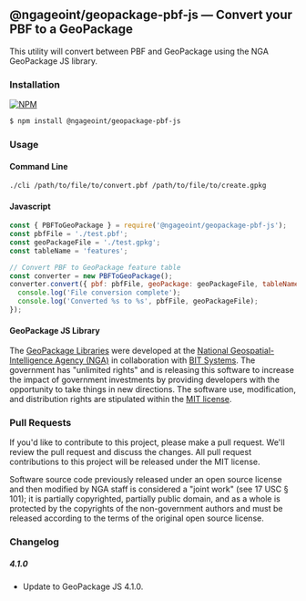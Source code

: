 ## @ngageoint/geopackage-pbf-js &mdash; Convert your PBF to a GeoPackage

This utility will convert between PBF and GeoPackage using the NGA GeoPackage JS library.

### Installation ###

[![NPM](https://img.shields.io/npm/v/@ngageoint/geopackage-pbf-js.svg)](https://www.npmjs.com/package/@ngageoint/geopackage-pbf-js)

```sh
$ npm install @ngageoint/geopackage-pbf-js
```

### Usage

#### Command Line

```sh
./cli /path/to/file/to/convert.pbf /path/to/file/to/create.gpkg
```

#### Javascript
```javascript
const { PBFToGeoPackage } = require('@ngageoint/geopackage-pbf-js');
const pbfFile = './test.pbf';
const geoPackageFile = './test.gpkg';
const tableName = 'features';

// Convert PBF to GeoPackage feature table
const converter = new PBFToGeoPackage();
converter.convert({ pbf: pbfFile, geoPackage: geoPackageFile, tableName: tableName }).then(() => {
  console.log('File conversion complete');
  console.log('Converted %s to %s', pbfFile, geoPackageFile);
});
```

#### GeoPackage JS Library ####

The [GeoPackage Libraries](http://ngageoint.github.io/GeoPackage/) were developed at the [National Geospatial-Intelligence Agency (NGA)](http://www.nga.mil/) in collaboration with [BIT Systems](http://www.bit-sys.com/). The government has "unlimited rights" and is releasing this software to increase the impact of government investments by providing developers with the opportunity to take things in new directions. The software use, modification, and distribution rights are stipulated within the [MIT license](http://choosealicense.com/licenses/mit/).

### Pull Requests ###
If you'd like to contribute to this project, please make a pull request. We'll review the pull request and discuss the changes. All pull request contributions to this project will be released under the MIT license.

Software source code previously released under an open source license and then modified by NGA staff is considered a "joint work" (see 17 USC § 101); it is partially copyrighted, partially public domain, and as a whole is protected by the copyrights of the non-government authors and must be released according to the terms of the original open source license.


### Changelog


##### 4.1.0
- Update to GeoPackage JS 4.1.0.
